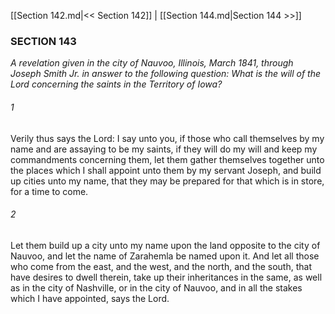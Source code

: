 [[Section 142.md|<< Section 142]]  |  [[Section 144.md|Section 144 >>]]

### SECTION 143

*A revelation given in the city of Nauvoo, Illinois, March 1841, through Joseph Smith Jr. in answer to the following question: What is the will of the Lord concerning the saints in the Territory of Iowa?*

###### 1
Verily thus says the Lord: I say unto you, if those who call themselves by my name and are assaying to be my saints, if they will do my will and keep my commandments concerning them, let them gather themselves together unto the places which I shall appoint unto them by my servant Joseph, and build up cities unto my name, that they may be prepared for that which is in store, for a time to come.

###### 2
Let them build up a city unto my name upon the land opposite to the city of Nauvoo, and let the name of Zarahemla be named upon it. And let all those who come from the east, and the west, and the north, and the south, that have desires to dwell therein, take up their inheritances in the same, as well as in the city of Nashville, or in the city of Nauvoo, and in all the stakes which I have appointed, says the Lord.